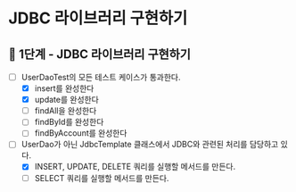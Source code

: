 # JDBC 라이브러리 구현하기

## 🚀 1단계 - JDBC 라이브러리 구현하기

- [ ] UserDaoTest의 모든 테스트 케이스가 통과한다.
    - [x] insert를 완성한다
    - [x] update를 완성한다
    - [ ] findAll을 완성한다
    - [ ] findById를 완성한다
    - [ ] findByAccount를 완성한다
- [ ] UserDao가 아닌 JdbcTemplate 클래스에서 JDBC와 관련된 처리를 담당하고 있다.
    - [x] INSERT, UPDATE, DELETE 쿼리를 실행할 메서드를 만든다.
    - [ ] SELECT 쿼리를 실행할 메서드를 만든다.
